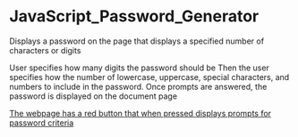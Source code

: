 # JavaScript_Password_Generator

Displays a password on the page that displays a specified number of characters or digits

User specifies how many digits the password should be
Then the user specifies how the number of lowercase, uppercase, special characters, and numbers to include in the password.
Once prompts are answered, the password is displayed on the document page

[The webpage has a red button that when pressed displays prompts for password criteria](./webpage)